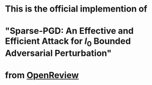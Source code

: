 # This is the official implemention of 
# "Sparse-PGD: An Effective and Efficient Attack for $l_0$ Bounded Adversarial Perturbation"
# from [OpenReview](https://openreview.net/forum?id=BtmB8WrPSp)